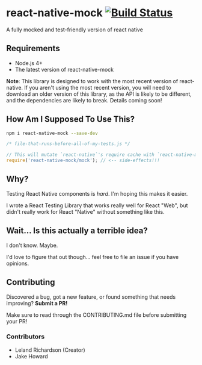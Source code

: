 # react-native-mock [![Build Status](https://travis-ci.org/lelandrichardson/react-native-mock.svg?branch=master)](https://travis-ci.org/lelandrichardson/react-native-mock)
A fully mocked and test-friendly version of react native

## Requirements
- Node.js 4+
- The latest version of react-native-mock

__Note__: This library is designed to work with the most recent version of react-native. If you aren't using the most recent version, you will need to download an older version of this library, as the API is likely to be different, and the dependencies are likely to break. Details coming soon!

## How Am I Supposed To Use This?

```bash
npm i react-native-mock --save-dev
```

```js
/* file-that-runs-before-all-of-my-tests.js */

// This will mutate `react-native`'s require cache with `react-native-mock`'s.
require('react-native-mock/mock'); // <-- side-effects!!!
```

## Why?

Testing React Native components is *hard*.  I'm hoping this makes it easier.

I wrote a React Testing Library that works really well for React "Web", but didn't really work for React "Native" without something like this.


## Wait... Is this actually a terrible idea?

I don't know. Maybe.

I'd love to figure that out though... feel free to file an issue if you have opinions.


## Contributing
Discovered a bug, got a new feature, or found something that needs improving? __Submit a PR!__

Make sure to read through the CONTRIBUTING.md file before submitting your PR!

### Contributors
- Leland Richardson (Creator)
- Jake Howard
